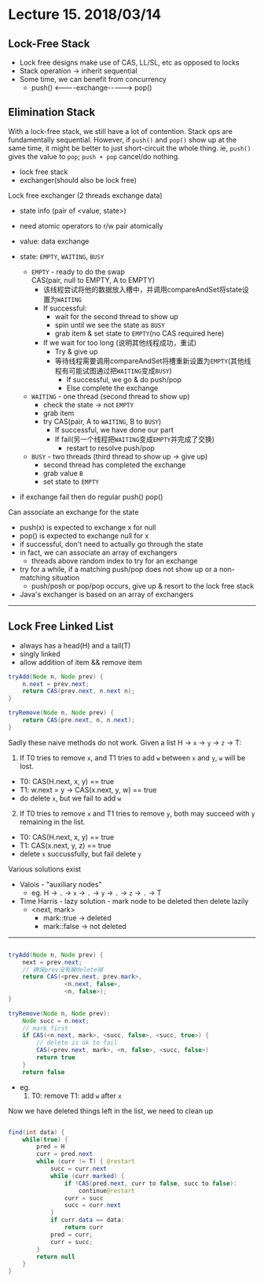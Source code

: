 # Lecture 15. 2018/03/14
## Lock-Free Stack
* Lock free designs make use of CAS, LL/SL, etc as opposed to locks
* Stack operation -> inherit sequential
* Some time, we can benefit from concurrency
    * push() <----exchange-----> pop()


## Elimination Stack
With a lock-free stack, we still have a lot of contention. Stack ops are fundamentally sequential. However, if `push()` and `pop()` show up at the same time, it might be better to just short-circuit the whole thing. ie, `push()` gives the value to `pop`; `push + pop` cancel/do nothing.
* lock free stack
* exchanger(should also be lock free)

Lock free exchanger (2 threads exchange data)
* state info (pair of <value, state>)
* need atomic operators to r/w pair atomically
* value: data exchange
* state: `EMPTY`, `WAITING`, `BUSY`
    * `EMPTY` - ready to do the swap <br> CAS(pair, null to EMPTY, A to EMPTY)
        * 该线程尝试将他的数据放入槽中，并调用compareAndSet将state设置为`WAITING`
        * If successful:
            * wait for the second thread to show up
            * spin until we see the state as `BUSY`
            * grab item & set state to `EMPTY`(no CAS required here)
        * If we wait for too long (说明其他线程成功，重试)
            * Try & give up
            * 等待线程需要调用compareAndSet将槽重新设置为`EMPTY`(其他线程有可能试图通过把`WAITING`变成`BUSY`)
                * If successful, we go & do push/pop
                * Else complete the exchange    
    * `WAITING` - one thread (second thread to show up)
        * check the state &rarr; not `EMPTY`
        * grab item
        * try CAS(pair, A to `WAITING`, B to `BUSY`)
            * If successful, we have done our part
            * If fail(另一个线程把`WAITING`变成`EMPTY`并完成了交换)
                * restart to resolve push/pop
    * `BUSY` - two threads (third thread to show up &rarr; give up)
        * second thread has completed the exchange
        * grab value `B` 
        * set state to `EMPTY`
        
* if exchange fail then do regular push() pop()

Can associate an exchange for the state
* push(x) is expected to exchange x for null
* pop() is expected to exchange null for x
* if successful, don't need to actually go through the state
* in fact, we can associate an array of exchangers
    * threads above random index to try for an exchange
* try for a while, if a matching push/pop does not show up or a non-matching situation
    * push/posh or pop/pop occurs, give up & resort to the lock free stack
* Java's exchanger is based on an array of exchangers



--- 
## Lock Free Linked List
* always has a head(H) and a tail(T)
* singly linked
* allow addition of item && remove item
```java
tryAdd(Node n, Node prev) {
    n.next = prev.next;
    return CAS(prev.next, n.next n);
}

tryRemove(Node n, Node prev) {
    return CAS(pre.next, n, n.next);
}
```
Sadly these naive methods do not work.
Given a list H &rarr; `x` &rarr; `y` &rarr; `z` &rarr; T:

1. If T0 tries to remove `x`, and T1 tries to add `w` between `x` and `y`, `w` will be lost.
* T0: CAS(H.next, x, y) == true
* T1: w.next = y -> CAS(x.next, y, w) == true
* do delete `x`, but we fail to add `w`
2. If T0 tries to remove `x` and T1 tries to remove `y`, both may succeed with `y` remaining in the list.
* T0: CAS(H.next, x, y) == true
* T1: CAS(x.next, y, z) == true
* delete `x` succussfully, but fail delete `y`

Various solutions exist
* Valois - "auxiliary nodes"
    * eg. H -> `.` -> `x` -> `.` -> `y` -> `.` -> `z` -> `.` -> T
* Time Harris - lazy solution - mark node to be deleted then delete lazily
    * <next, mark> 
        * mark::true -> deleted
        * mark::false -> not deleted
---

```java

tryAdd(Node n, Node prev) {
    next = prev.next;
    // 确保prev没有被delete掉
    return CAS(<prev.next, prev.mark>, 
                <n.next, false>,
                <n, false>);
}
    
tryRemove(Node n, Node prev):
    Node succ = n.next;
    // mark first
    if CAS(<n.next, mark>, <succ, false>, <succ, true>) {
        // delete is ok to fail
        CAS(<prev.next, mark>, <n, false>, <succ, false>)  
        return true
    }
    return false
```
* eg.
    1) T0: remove T1: add `w` after `x`

Now we have deleted things left in the list, we need to clean up
```Java

find(int data) {
    while(true) {
        pred = H
        curr = pred.next
        while (curr != T) { @restart
            succ = curr.next
            while (curr.marked) {
                if !CAS(pred.next, curr to false, succ to false):
                    continue@restart
                curr = succ
                succ = curr.next
            }
            if curr.data == data:
                return curr
            pred = curr;
            curr = succ;
        }
        return null
    }
}
```


